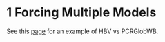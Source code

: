 # 1 Forcing Multiple Models

See this [page](https://www.ewatercycle.org/getting-started/main/_git/github.com_eWaterCycle_projects/main/book/tutorials_examples/2_HBV_PCRGlobWB_ERA5/example_model_run_pcrglobwb.html) for an example of HBV vs PCRGlobWB.

